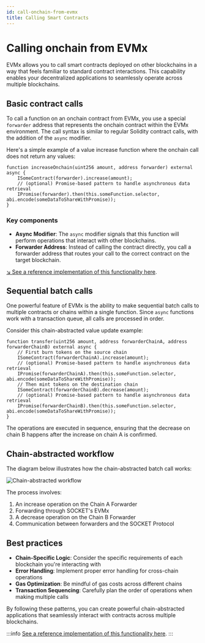 ```yaml
---
id: call-onchain-from-evmx
title: Calling Smart Contracts
---
```


# Calling onchain from EVMx

EVMx allows you to call smart contracts deployed on other blockchains in a way that feels familiar to standard contract interactions. This capability enables your decentralized applications to seamlessly operate across multiple blockchains.

## Basic contract calls

To call a function on an onchain contract from EVMx, you use a special `forwarder` address that represents the onchain contract within the EVMx environment. The call syntax is similar to regular Solidity contract calls, with the addition of the `async` modifier.

Here's a simple example of a value increase function where the onchain call does not return any values:

```solidity
function increaseOnchain(uint256 amount, address forwarder) external async {
    ISomeContract(forwarder).increase(amount);
    // (optional) Promise-based pattern to handle asynchronous data retrieval
    IPromise(forwarder).then(this.someFunction.selector, abi.encode(someDataToShareWithPromise));
}
```

### Key components

- **Async Modifier**: The `async` modifier signals that this function will perform operations that interact with other blockchains.
- **Forwarder Address**: Instead of calling the contract directly, you call a forwarder address that routes your call to the correct contract on the target blockchain.

[↘ See a reference implementation of this functionality here](https://github.com/SocketDotTech/socket-test-app/tree/master/src/write).

## Sequential batch calls

One powerful feature of EVMx is the ability to make sequential batch calls to multiple contracts or chains within a single function. Since `async` functions work with a transaction queue, all calls are processed in order.

Consider this chain-abstracted value update example:

```solidity
function transfer(uint256 amount, address forwarderChainA, address forwarderChainB) external async {
    // First burn tokens on the source chain
    ISomeContract(forwarderChainA).increase(amount);
    // (optional) Promise-based pattern to handle asynchronous data retrieval
    IPromise(forwarderChainA).then(this.someFunction.selector, abi.encode(someDataToShareWithPromise));
    // Then mint tokens on the destination chain
    ISomeContract(forwarderChainB).decrease(amount);
    // (optional) Promise-based pattern to handle asynchronous data retrieval
    IPromise(forwarderChainB).then(this.someFunction.selector, abi.encode(someDataToShareWithPromise));
}
```

The operations are executed in sequence, ensuring that the decrease on chain B happens after the increase on chain A is confirmed.

## Chain-abstracted workflow

The diagram below illustrates how the chain-abstracted batch call works:

<div style={{ display: 'flex', justifyContent: 'center' }}>
    <img src="/img/write-example.svg" alt="Chain-abstracted workflow" style={{ width: '70%' }} />
</div>

The process involves:
1. An increase operation on the Chain A Forwarder
1. Forwarding through SOCKET's EVMx
1. A decrease operation on the Chain B Forwarder
1. Communication between forwarders and the SOCKET Protocol

## Best practices

- **Chain-Specific Logic**: Consider the specific requirements of each blockchain you're interacting with
- **Error Handling**: Implement proper error handling for cross-chain operations
- **Gas Optimization**: Be mindful of gas costs across different chains
- **Transaction Sequencing**: Carefully plan the order of operations when making multiple calls

By following these patterns, you can create powerful chain-abstracted applications that seamlessly interact with contracts across multiple blockchains.

:::info
[See a reference implementation of this functionality here](https://github.com/SocketDotTech/socket-test-app/tree/master/src/write).
:::
